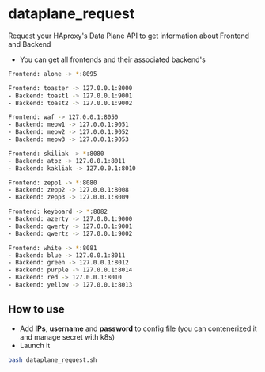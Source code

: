 # dataplane_request

Request your HAproxy's Data Plane API to get information about Frontend and Backend
- You can get all frontends and their associated backend's
```bash
Frontend: alone -> *:8095

Frontend: toaster -> 127.0.0.1:8000
- Backend: toast1 -> 127.0.0.1:9001
- Backend: toast2 -> 127.0.0.1:9002

Frontend: waf -> 127.0.0.1:8050
- Backend: meow1 -> 127.0.0.1:9051
- Backend: meow2 -> 127.0.0.1:9052
- Backend: meow3 -> 127.0.0.1:9053

Frontend: skiliak -> *:8080
- Backend: atoz -> 127.0.0.1:8011
- Backend: kakliak -> 127.0.0.1:8010

Frontend: zepp1 -> *:8080
- Backend: zepp2 -> 127.0.0.1:8008
- Backend: zepp3 -> 127.0.0.1:8009

Frontend: keyboard -> *:8082
- Backend: azerty -> 127.0.0.1:9000
- Backend: qwerty -> 127.0.0.1:9001
- Backend: qwertz -> 127.0.0.1:9002

Frontend: white -> *:8081
- Backend: blue -> 127.0.0.1:8011
- Backend: green -> 127.0.0.1:8012
- Backend: purple -> 127.0.0.1:8014
- Backend: red -> 127.0.0.1:8010
- Backend: yellow -> 127.0.0.1:8013
```

## How to use
- Add **IPs**, **username** and **password** to config file (you can contenerized it and manage secret with k8s)
- Launch it
```bash
bash dataplane_request.sh
```
